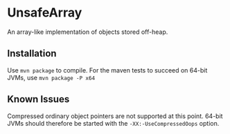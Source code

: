 UnsafeArray
===========

An array-like implementation of objects stored off-heap.

Installation
------------

Use `mvn package` to compile. For the maven tests to succeed on 64-bit JVMs, use `mvn package -P x64`

Known Issues
------------

Compressed ordinary object pointers are not supported at this point. 64-bit JVMs should therefore be started with the `-XX:-UseCompressedOops` option.
